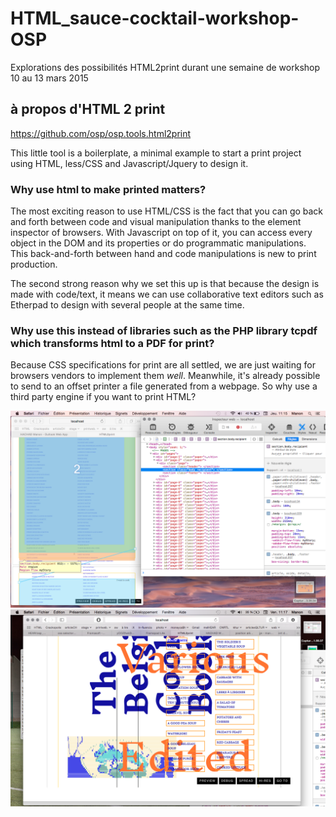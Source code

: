 # HTML_sauce-cocktail-workshop-OSP

Explorations des possibilités HTML2print durant une semaine de workshop
10 au 13 mars 2015

## à propos d'HTML 2 print

<https://github.com/osp/osp.tools.html2print>

This little tool is a boilerplate, a minimal example to start a print project
using HTML, less/CSS and Javascript/Jquery to design it.  

### Why use html to make printed matters?

The most exciting reason to use HTML/CSS is the fact that you can go back
and forth between code and visual manipulation thanks to the element inspector
of browsers. With Javascript on top of it, you can access every object in the
DOM and its properties or do programmatic manipulations. This back-and-forth
between hand and code manipulations is new to print production.

The second strong reason why we set this up is that because the design is made
with code/text, it means we can use collaborative text editors such as
Etherpad to design with several people at the same time.

### Why use this instead of libraries such as the PHP library tcpdf which transforms html to a PDF for print?

Because CSS specifications for print are all settled, we are just waiting for
browsers vendors to implement them *well*. Meanwhile, it's already
possible to send to an offset printer a file generated from a webpage. So why
use a third party engine if you want to print HTML?

![alt](Snapshots/1.png)
![alt](Snapshots/2.png)

